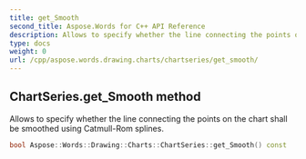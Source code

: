 ```yaml
---
title: get_Smooth
second_title: Aspose.Words for C++ API Reference
description: Allows to specify whether the line connecting the points on the chart shall be smoothed using Catmull-Rom splines. 
type: docs
weight: 0
url: /cpp/aspose.words.drawing.charts/chartseries/get_smooth/
---
```

## ChartSeries.get_Smooth method


Allows to specify whether the line connecting the points on the chart shall be smoothed using Catmull-Rom splines.

```cpp
bool Aspose::Words::Drawing::Charts::ChartSeries::get_Smooth() const
```

